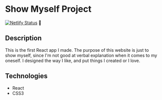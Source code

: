 # Show Myself Project

[![Netlify Status](https://api.netlify.com/api/v1/badges/f93db149-1c7f-4909-898b-3d0d8d613eb2/deploy-status)](https://app.netlify.com/sites/quizzical-mclean-379071/deploys) 🚀

## Description

This is the first React app I made. The purpose of this website is just to show myself, since I'm not good at verbal explanation when it comes to my oneself. I designed the way I like, and put things I created or I love.

## Technologies

- React
- CSS3
